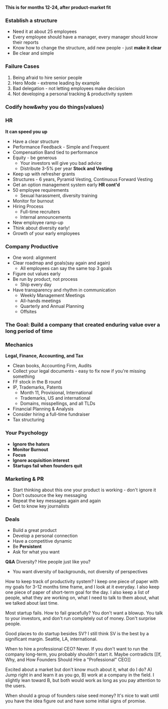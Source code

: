 **This is for months 12-24, after product-market fit**

### Establish a structure
- Need it at about 25 employees
- Every employee should have a manager, every manager should know their reports
- Know how to change the structure, add new people - just **make it clear**
- Be clear and simple

### Failure Cases
1. Being afraid to hire senior people
2. Hero Mode - extreme leading by example
3. Bad delegation - not letting employees make decision
4. Not developing a personal tracking & productivity system

### Codify how&why you do things(values)

### HR
**It can speed you up**
- Have a clear structure
- Performance Feedback - Simple and Frequent
- Compensation Band tied to performance
- Equity - be generous
	- Your investors will give you bad advice
	- Distribute 3-5% per year
**Stock and Vesting**
- Keep up with refresher grants
- Structures - 6 years, Pyramid Vesting, Continuous Forward Vesting
- Get an option management system early
**HR cont'd**
- 50 employee requirements
	- Sexual harassment, diversity training
- Monitor for burnout
- Hiring Process
	- Full-time recruiters
	- Internal announcements
- New employee ramp-up
- Think about diversity early!
- Growth of your early employees

### Company Productive
- One word: alignment
- Clear roadmap and goals(say again and again)
	- All employees can say the same top 3 goals
- Figure out values early
- Be run by product, not process
	- Ship every day
- Have transparency and rhythm in communication
	- Weekly Management Meetings
	- All-hands meetings
	- Quarterly and Annual Planning
	- Offsites

### The Goal: Build a company that created enduring value over a long period of time

### Mechanics
**Legal, Finance, Accounting, and Tax**
- Clean books, Accounting Firm, Audits
- Collect your legal documents - easy to fix now if you're missing something
- FF stock in the B round
- IP, Trademarks, Patents
	- Month 11, Provisional, International
	- Trademarks, US and international
	- Domains, misspellings, and all TLDs
- Financial Planning & Analysis
- Consider hiring a full-time fundraiser
- Tax structuring

### Your Psychology
- **Ignore the haters**
- **Monitor Burnout**
- **Focus**
- **Ignore acquisition interest**
- **Startups fail when founders quit**

### Marketing & PR
- Start thinking about this one your product is working - don't ignore it
- Don't outsource the key messaging
- Repeat the key messages again and again
- Get to know key journalists 

### Deals
- Build a great product
- Develop a personal connection
- Have a competitive dynamic
- Be **Persistent**
- Ask for what you want

**Q&A**
Diversity? Hire people just like you?
- You want diversity of backgrounds, not diversity of perspectives

How to keep track of productivity system?
	I keep one piece of paper with my goals for 3-12 months time frame, and I look at it everyday. I also keep one piece of paper of short-term goal for the day.
	I also keep a list of people, what they are working on, what I need to talk to them about, what we talked about last time.

Most startup fails. How to fail gracefully?
	You don't want a blowup. You talk to your investors, and don't run completely out of money. Don't surprise people.

Good places to do startup besides SV?
	I still think SV is the best by a significant margin. Seattle, LA, international.

When to hire a professional CEO?
	Never. If you don't want to run the company long-term, you probably shouldn't start it. Maybe contradicts [[If, Why, and How Founders Should Hire a "Professional" CEO]]

Excited about a market but don't know much about it, what do I do?
	A) Jump right in and learn it as you go, B) work at a company in the field. I slightly lean toward B, but both would work as long as you pay attention to the users.

When should a group of founders raise seed money?
	It's nice to wait until you have the idea figure out and have some initial signs of promise.